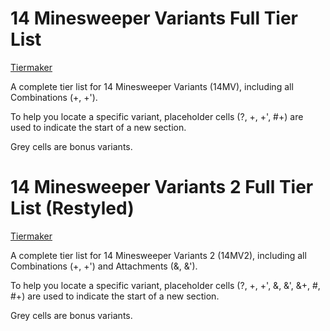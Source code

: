 # 14 Minesweeper Variants Full Tier List

[Tiermaker](https://tiermaker.com/create/14-minesweeper-variants-full-including-combination-17377235)

A complete tier list for 14 Minesweeper Variants (14MV), including all Combinations (+, +').

To help you locate a specific variant, placeholder cells (?, +, +', #+) are used to indicate the start of a new section.

Grey cells are bonus variants.

# 14 Minesweeper Variants 2 Full Tier List (Restyled)

[Tiermaker](https://tiermaker.com/create/14-minesweeper-variants-2-full-combination-andattachment-17377235-7)

A complete tier list for 14 Minesweeper Variants 2 (14MV2), including all Combinations (+, +') and Attachments (&, &'). 

To help you locate a specific variant, placeholder cells (?, +, +', &, &', &+, #, #+) are used to indicate the start of a new section.

Grey cells are bonus variants.